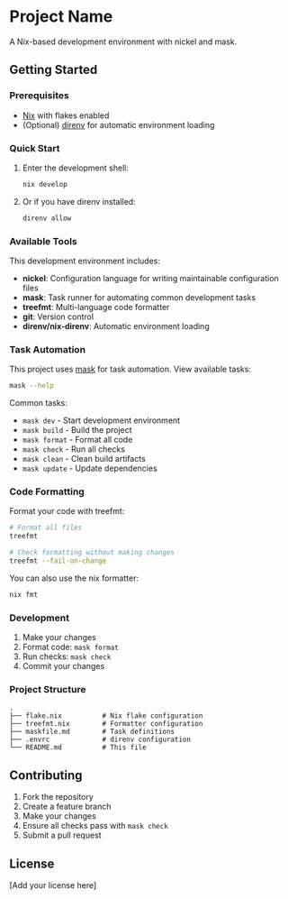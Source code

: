 # Project Name

A Nix-based development environment with nickel and mask.

## Getting Started

### Prerequisites

- [Nix](https://nixos.org/download.html) with flakes enabled
- (Optional) [direnv](https://direnv.net/) for automatic environment loading

### Quick Start

1. Enter the development shell:
   ```bash
   nix develop
   ```

2. Or if you have direnv installed:
   ```bash
   direnv allow
   ```

### Available Tools

This development environment includes:

- **nickel**: Configuration language for writing maintainable configuration files
- **mask**: Task runner for automating common development tasks
- **treefmt**: Multi-language code formatter
- **git**: Version control
- **direnv/nix-direnv**: Automatic environment loading

### Task Automation

This project uses [mask](https://github.com/jacobdeichert/mask) for task automation. View available tasks:

```bash
mask --help
```

Common tasks:
- `mask dev` - Start development environment
- `mask build` - Build the project
- `mask format` - Format all code
- `mask check` - Run all checks
- `mask clean` - Clean build artifacts
- `mask update` - Update dependencies

### Code Formatting

Format your code with treefmt:

```bash
# Format all files
treefmt

# Check formatting without making changes
treefmt --fail-on-change
```

You can also use the nix formatter:

```bash
nix fmt
```

### Development

1. Make your changes
2. Format code: `mask format`
3. Run checks: `mask check`
4. Commit your changes

### Project Structure

```
.
├── flake.nix          # Nix flake configuration
├── treefmt.nix        # Formatter configuration
├── maskfile.md        # Task definitions
├── .envrc             # direnv configuration
└── README.md          # This file
```

## Contributing

1. Fork the repository
2. Create a feature branch
3. Make your changes
4. Ensure all checks pass with `mask check`
5. Submit a pull request

## License

[Add your license here]